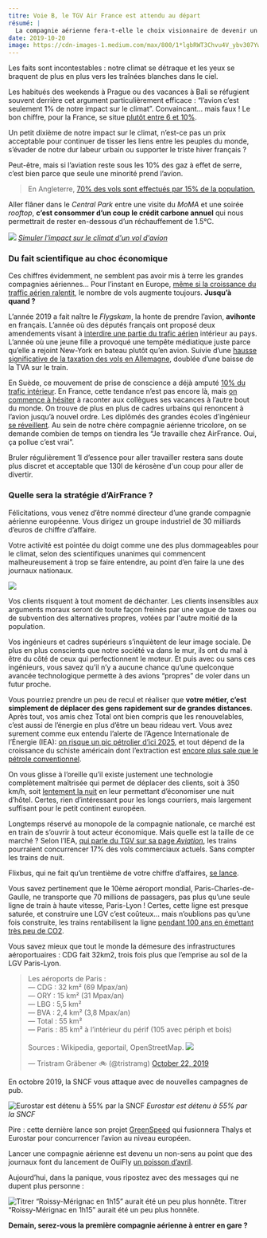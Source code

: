 ```yaml
---
titre: Voie B, le TGV Air France est attendu au départ
résumé: |
  La compagnie aérienne fera-t-elle le choix visionnaire de devenir un acteur du seul transport rapide du futur : le train ?
date: 2019-10-20
image: https://cdn-images-1.medium.com/max/800/1*lgbRWT3Chvu4V_ybv307Yw.jpeg
---
```


Les faits sont incontestables : notre climat se détraque et les yeux se braquent de plus en plus vers les traînées blanches dans le ciel.

Les habitués des weekends à Prague ou des vacances à Bali se réfugient souvent derrière cet argument particulièrement efficace : “l’avion c’est seulement 1% de notre impact sur le climat”. Convaincant… mais faux ! Le bon chiffre, pour la France, se situe [plutôt entre 6 et 10%](https://theshiftproject.org/article/aerien-climat-fiscalite-manuel-auto-defense-intellectuelle/).

Un petit dixième de notre impact sur le climat, n’est-ce pas un prix acceptable pour continuer de tisser les liens entre les peuples du monde, s’évader de notre dur labeur urbain ou supporter le triste hiver français ?

Peut-être, mais si l’aviation reste sous les 10% des gaz à effet de serre, c’est bien parce que seule une minorité prend l’avion.

> En Angleterre, [70% des vols sont effectués par 15% de la population.](https://fullfact.org/economy/do-15-people-take-70-flights/)

Aller flâner dans le _Central Park_ entre une visite du _MoMA_ et une soirée _rooftop_, **c’est consommer d’un coup le crédit carbone annuel** qui nous permettrait de rester en-dessous d’un réchauffement de 1.5°C.

![](https://cdn-images-1.medium.com/max/800/1*gERdyuRRghS_LGBsakP_gw.jpeg)
*[Simuler l'impact sur le climat d'un vol d'avion](https://futur.eco/simulateur/transport/avion/impact)*

### Du fait scientifique au choc économique

Ces chiffres évidemment, ne semblent pas avoir mis à terre les grandes compagnies aériennes… Pour l’instant en Europe, [même si la croissance du traffic aérien ralentit](https://www.air-journal.fr/2019-08-10-la-croissance-du-trafic-aerien-ralentit-en-europe-5214297.html), le nombre de vols augmente toujours. **Jusqu’à quand ?**

L’année 2019 a fait naître le _Flygskam_, la honte de prendre l’avion, **avihonte** en français. L’année où des députés français ont proposé deux amendements visant à [interdire une partie du trafic aérien](https://francoisruffin.fr/loi-aerien-train) intérieur au pays. L’année où une jeune fille a provoqué une tempête médiatique juste parce qu’elle a rejoint New-York en bateau plutôt qu’en avion. Suivie d’une [hausse significative de la taxation des vols en Allemagne](https://www.lesechos.fr/industrie-services/tourisme-transport/lallemagne-va-augmenter-drastiquement-sa-taxe-sur-les-billets-davion-1140616), doublée d’une baisse de la TVA sur le train.

En Suède, ce mouvement de prise de conscience a déjà amputé [10% du trafic intérieur](http://www.rfi.fr/europe/20190816-suede-baisse-nombre-passagers-vols-interieurs-flygskam). En France, cette tendance n’est pas encore là, mais [on commence à hésiter](https://mobile.francetvinfo.fr/monde/environnement/est-ce-que-je-suis-encore-credible-ecolos-convaincus-ils-nous-racontent-leurs-dilemmes-quotidiens-pour-respecter-leurs-principes_3602765.amp?__twitter_impression=true) à raconter aux collègues ses vacances à l’autre bout du monde. On trouve de plus en plus de cadres urbains qui renoncent à l’avion jusqu’à nouvel ordre. Les diplômés des grandes écoles d’ingénieur [se réveillent](https://etudiant.lefigaro.fr/article/les-etudiants-de-grandes-ecoles-lancent-un-manifeste-pour-le-climat_471a11f0-cbbe-11e8-913b-46be04476de0/). Au sein de notre chère compagnie aérienne tricolore, on se demande combien de temps on tiendra les “Je travaille chez AirFrance. Oui, ça pollue c’est vrai”.

Bruler régulièrement 1l d’essence pour aller travailler restera sans doute plus discret et acceptable que 130l de kérosène d'un coup pour aller de divertir.

### Quelle sera la stratégie d’AirFrance ?

Félicitations, vous venez d’être nommé directeur d’une grande compagnie aérienne européenne. Vous dirigez un groupe industriel de 30 milliards d’euros de chiffre d’affaire.

Votre activité est pointée du doigt comme une des plus dommageables pour le climat, selon des scientifiques unanimes qui commencent malheureusement à trop se faire entendre, au point d’en faire la une des journaux nationaux.

![](https://cdn-images-1.medium.com/max/800/1*4sdIiOfwPq-Q9vdusXoKEQ.jpeg)

Vos clients risquent à tout moment de déchanter. Les clients insensibles aux arguments moraux seront de toute façon freinés par une vague de taxes ou de subvention des alternatives propres, votées par l'autre moitié de la population.

Vos ingénieurs et cadres supérieurs s’inquiètent de leur image sociale. De plus en plus conscients que notre société va dans le mur, ils ont du mal à être du côté de ceux qui perfectionnent le moteur. Et puis avec ou sans ces ingénieurs, vous savez qu’il n’y a aucune chance qu’une quelconque avancée technologique permette à des avions “propres” de voler dans un futur proche.

Vous pourriez prendre un peu de recul et réaliser que **votre métier, c’est simplement de déplacer des gens rapidement sur de grandes distances**. Après tout, vos amis chez Total ont bien compris que les renouvelables, c’est aussi de l’énergie en plus d’être un beau rideau vert. Vous avez surement comme eux entendu l’alerte de l’Agence Internationale de l’Énergie (IEA): [on risque un pic pétrolier d’ici 2025](https://www.lemonde.fr/blog/petrole/2019/09/13/la-production-americaine-de-petrole-a-cesse-de-croitre/), et tout dépend de la croissance du schiste américain dont l’extraction est [encore plus sale que le pétrole conventionnel](https://www.nationalgeographic.fr/environnement/2019/08/pics-de-methane-dans-latmosphere-lexploitation-du-gaz-de-schiste-mise-en).

On vous glisse à l’oreille qu’il existe justement une technologie complètement maîtrisée qui permet de déplacer des clients, soit à 350 km/h, soit [lentement la nuit](https://ouiautraindenuit.wordpress.com) en leur permettant d’économiser une nuit d’hôtel. Certes, rien d’intéressant pour les longs courriers, mais largement suffisant pour le petit continent européen.

Longtemps réservé au monopole de la compagnie nationale, ce marché est en train de s’ouvrir à tout acteur économique. Mais quelle est la taille de ce marché ? Selon l’IEA, [qui parle du TGV sur sa page _Aviation_](https://www.iea.org/tcep/transport/aviation/#high-speed-rail), les trains pourraient concurrencer 17% des vols commerciaux actuels. Sans compter les trains de nuit.

Flixbus, qui ne fait qu’un trentième de votre chiffre d’affaires, [se lance](https://www.lepoint.fr/societe/flixtrain-depose-cinq-projets-de-trains-grandes-lignes-17-06-2019-2319388_23.php).

Vous savez pertinement que le 10ème aéroport mondial, Paris-Charles-de-Gaulle, ne transporte que 70 millions de passagers, pas plus qu’une seule ligne de train à haute vitesse, Paris-Lyon ! Certes, cette ligne est presque saturée, et construire une LGV c’est coûteux… mais n’oublions pas qu’une fois construite, les trains rentabilisent la ligne [pendant 100 ans en émettant très peu de CO2](https://twitter.com/i/web/status/1142757866740355073).

Vous savez mieux que tout le monde la démesure des infrastructures aéroportuaires : CDG fait 32km2, trois fois plus que l’emprise au sol de la LGV Paris-Lyon.

<blockquote class="twitter-tweet"><p lang="fr" dir="ltr">Les aéroports de Paris :<br>— CDG : 32 km² (69 Mpax/an)<br>— ORY : 15 km² (31 Mpax/an)<br>— LBG : 5,5 km²<br>— BVA : 2,4 km² (3,8 Mpax/an)<br>— Total : 55 km²<br>— Paris : 85 km² à l’intérieur du périf (105 avec périph et bois)<br><br>Sources : Wikipedia, geportail, OpenStreetMap. <a href="https://t.co/3VRtpSYviP"><img src="https://pbs.twimg.com/media/EHfn3VMW4AA7yMR.jpg"/></a></p>&mdash; Tristram Gräbener 🚲 (@tristramg) <a href="https://twitter.com/tristramg/status/1186676558259539969?ref_src=twsrc%5Etfw">October 22, 2019</a></blockquote> <script async src="https://platform.twitter.com/widgets.js" charset="utf-8"></script> 

En octobre 2019, la SNCF vous attaque avec de nouvelles campagnes de pub.

![Eurostar est détenu à 55% par la SNCF](https://cdn-images-1.medium.com/max/800/1*XZ_KCJA0mTVKIrZ4rbCrFw.jpeg)
*Eurostar est détenu à 55% par la SNCF*

Pire : cette dernière lance son projet [GreenSpeed](https://www.lesechos.fr/industrie-services/tourisme-transport/la-sncf-souhaite-fusionner-eurostar-et-thalys-1135327) qui fusionnera Thalys et Eurostar pour concurrencer l’avion au niveau européen.

Lancer une compagnie aérienne est devenu un non-sens au point que des journaux font du lancement de OuiFly [un poisson d’avril](https://www.lechotouristique.com/article/la-sncf-lance-ouifly-sa-compagnie-aerienne).

Aujourd’hui, dans la panique, vous ripostez avec des messages qui ne dupent plus personne :

![Titrer “Roissy-Mérignac en 1h15” aurait été un peu plus honnête.](https://cdn-images-1.medium.com/max/800/1*N63nnHk-BoGXsX47v8mUCQ.jpeg)
Titrer “Roissy-Mérignac en 1h15” aurait été un peu plus honnête.

**Demain, serez-vous la première compagnie aérienne à entrer en gare ?**
